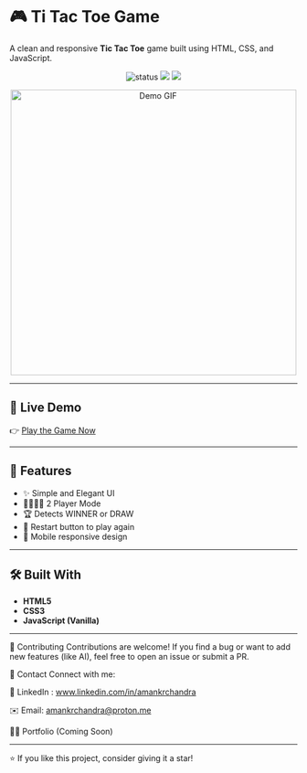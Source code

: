 # 🎮 Ti Tac Toe Game

A clean and responsive **Tic Tac Toe** game built using HTML, CSS, and JavaScript.

<p align="center">
  <img src="https://img.shields.io/badge/Status-Completed-brightgreen" alt="status"/>
  <img src="https://img.shields.io/badge/Made%20With-JavaScript-yellow"/>
  <img src="https://img.shields.io/badge/UI-Responsive-blue"/>
</p>

<p align="center">
  <img src="https://github.com/amankrchandra/Tic-Tac-Toe-Game/blob/main/assets/preview.gif" width="500" alt="Demo GIF"/>
</p>

---

## 🚀 Live Demo

👉 [Play the Game Now](https://tic-tac-toe-game-amber-ten.vercel.app/)

---

## 🧩 Features

- ✨ Simple and Elegant UI
- 👨‍👩‍👧‍👦 2 Player Mode
- 🏆 Detects WINNER or DRAW
- 🔁 Restart button to play again
- 📱 Mobile responsive design

---

## 🛠️ Built With

- **HTML5**
- **CSS3**
- **JavaScript (Vanilla)**

---

🙌 Contributing
Contributions are welcome!
If you find a bug or want to add new features (like AI), feel free to open an issue or submit a PR.

📩 Contact
Connect with me:

💼 LinkedIn : www.linkedin.com/in/amankrchandra 

✉️ Email: amankrchandra@proton.me 

🧑‍💻 Portfolio (Coming Soon)


---
⭐ If you like this project, consider giving it a star!


